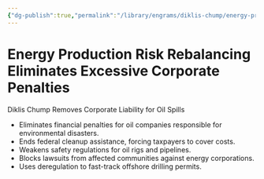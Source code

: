 ```yaml
---
{"dg-publish":true,"permalink":"/library/engrams/diklis-chump/energy-production-risk-rebalancing-eliminates-excessive-corporate-penalties/","tags":["DC/Global-Destruction","DC/AS2"]}
---
```


# Energy Production Risk Rebalancing Eliminates Excessive Corporate Penalties
Diklis Chump Removes Corporate Liability for Oil Spills
- Eliminates financial penalties for oil companies responsible for environmental disasters.  
- Ends federal cleanup assistance, forcing taxpayers to cover costs.  
- Weakens safety regulations for oil rigs and pipelines.  
- Blocks lawsuits from affected communities against energy corporations.  
- Uses deregulation to fast-track offshore drilling permits.
